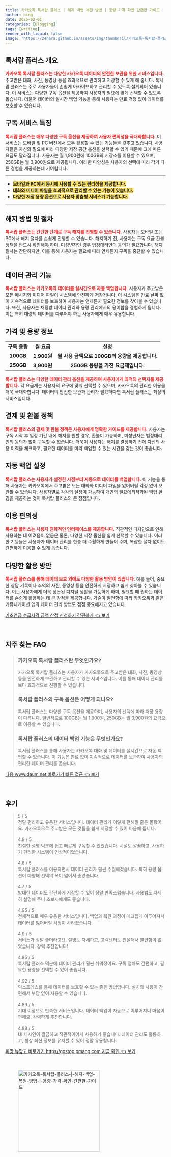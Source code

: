 ```yaml
---
title: 카카오톡 톡서랍 플러스 | 해지 백업 복원 방법 | 용량 가격 확인 간편한 가이드
author: bing
date: 2025-02-01
categories: [Blogging]
tags: [writing]
render_with_liquid: false
image: 'https://24nara.github.io/assets/img/thumbnail/카카오톡-톡서랍-플러스-|-해지-백업-복원-방법-|-용량-가격-확인-간편한-가이드.webp'
---
```



<h2 id='톡서랍 플러스 개요'>톡서랍 플러스 개요</h2>

<p><b><span style="color: #ee2323;">카카오톡 톡서랍 플러스는 다양한 카카오톡 데이터의 안전한 보관을 위한 서비스입니다.</span></b> 주고받은 대화, 사진, 동영상 등을 효과적으로 관리하고 저장할 수 있게 해 줍니다. 톡서랍 플러스는 주로 사용자들이 손쉽게 아카이브하고 관리할 수 있도록 설계되어 있습니다. 이 서비스는 다양한 구독 옵션을 제공하여 사용자의 필요에 맞게 선택할 수 있도록 돕습니다. 더불어 데이터의 실시간 백업 기능을 통해 사용자는 만료 걱정 없이 데이터를 보호할 수 있습니다.</p>

<h2 id='구독 서비스 특징'>구독 서비스 특징</h2>

<p><b><span style="color: #ee2323;">톡서랍 플러스는 매우 다양한 구독 옵션을 제공하여 사용자 편의성을 극대화합니다.</span></b> 이 서비스는 모바일 및 PC 버전에서 모두 활용할 수 있는 기능들을 갖추고 있습니다. 사용자들은 자신의 필요에 따라 다양한 저장 공간 옵션을 선택할 수 있기 때문에 그에 따른 요금도 달라집니다. 사용자는 월 1,900원에 100GB의 저장소를 이용할 수 있으며, 250GB는 월 3,900원으로 제공됩니다. 이러한 다양성은 사용자의 선택에 따라 각기 다른 경험을 제공하는데 기여합니다.</p>

<hr />

<ul>
    <li><b><span style="background-color: #ffe066;">모바일과 PC에서 동시에 사용할 수 있는 편리성을 제공합니다.</span></b></li>
    <li><b><span style="background-color: #ffe066;">대화와 미디어 파일을 효과적으로 관리할 수 있는 기능이 있습니다.</span></b></li>
    <li><b><span style="background-color: #ffe066;">다양한 저장 용량 옵션으로 사용자 맞춤형 서비스가 가능합니다.</span></b></li>
</ul>

<hr />

<h2 id='해지 방법 및 절차'>해지 방법 및 절차</h2>

<p><b><span style="color: #ee2323;">톡서랍 플러스는 간단한 단계로 구독 해지를 진행할 수 있습니다.</span></b> 사용자는 모바일 또는 PC에서 해지 절차를 손쉽게 진행할 수 있습니다. 해지하기 전, 사용자는 구독 요금 환불 정책을 반드시 확인해야 하며, 미성년자인 경우 법정대리인의 동의가 필요합니다. 해지 절차는 간단하지만, 이를 통해 사용자는 필요에 따라 언제든지 구독을 중단할 수 있습니다.</p>

<h2 id='데이터 관리 기능'>데이터 관리 기능</h2>

<p><b><span style="color: #ee2323;">톡서랍 플러스는 카카오톡의 데이터를 실시간으로 자동 백업합니다.</span></b> 사용자가 주고받은 모든 메시지와 미디어 파일이 시스템에 안전하게 저장됩니다. 이 시스템은 만료 날짜 없이 지속적으로 데이터를 보호하여 사용자는 언제든지 필요한 정보를 찾아볼 수 있습니다. 또한, 사용자는 채팅방 데이터 관리와 용량 관리에서의 용이함을 경험하게 됩니다. 이는 특히 대량의 데이터를 다루어야 하는 사용자에게 매우 유용합니다.</p>

<h2 id='가격 및 용량 정보'>가격 및 용량 정보</h2>

<table>
    <tr>
        <td style="text-align: center; height: 17px;"><b>구독 용량</b></td>
        <td style="text-align: center; height: 17px;"><b>월 요금</b></td>
        <td style="text-align: center; height: 17px;"><b>설명</b></td>
    </tr>
    <tr>
        <td style="text-align: center; height: 17px;"><b>100GB</b></td>
        <td style="text-align: center; height: 17px;"><b>1,900원</b></td>
        <td style="text-align: center; height: 17px;"><b>월 사용 금액으로 100GB의 용량을 제공합니다.</b></td>
    </tr>
    <tr>
        <td style="text-align: center; height: 17px;"><b>250GB</b></td>
        <td style="text-align: center; height: 17px;"><b>3,900원</b></td>
        <td style="text-align: center; height: 17px;"><b>250GB 용량을 가진 요금제입니다.</b></td>
    </tr>
</table>

<p><b><span style="color: #ee2323;">톡서랍 플러스는 다양한 데이터 관리 옵션을 제공하여 사용자에게 최적의 선택지를 제공합니다.</span></b> 각 요금제는 사용자의 요구에 맞춰 선택할 수 있으며, 카카오톡의 편리한 이용을 더욱 극대화합니다. 데이터의 안전한 보관과 관리가 필요하다면 톡서랍 플러스는 최상의 서비스입니다.</p>

<h2 id='결제 및 환불 정책'>결제 및 환불 정책</h2>

<p><b><span style="color: #ee2323;">톡서랍 플러스의 결제 및 환불 정책은 사용자에게 명확한 가이드를 제공합니다.</span></b> 사용자는 구독 시작 후 일정 기간 내에 해지를 원할 경우, 환불이 가능하며, 미성년자는 법정대리인의 동의가 없이 구독할 수 없습니다. 더욱이 사용자는 해지를 결정하기 전에 자신의 사용 이력을 체크하고, 필요한 데이터를 미리 백업할 수 있는 시간을 갖는 것이 좋습니다.</p>

<h2 id='자동 백업 설정'>자동 백업 설정</h2>

<p><b><span style="color: #ee2323;">톡서랍 플러스는 사용자가 설정한 시점부터 자동으로 데이터를 백업합니다.</span></b> 이 기능을 통해 사용자는 카카오톡에서 주고받은 모든 대화와 미디어 파일을 잃어버릴 걱정 없이 보관할 수 있습니다. 사용자별로 각각의 설정이 가능하여 개인의 필요에최적화된 백업 환경을 제공하는 것이 톡서랍 플러스의 큰 장점입니다.</p>

<h2 id='이용 편의성'>이용 편의성</h2>

<p><b><span style="color: #ee2323;">톡서랍 플러스는 사용자 친화적인 인터페이스를 제공합니다.</span></b> 직관적인 디자인으로 인해 사용하는 데 어려움이 없음은 물론, 다양한 저장 옵션을 쉽게 선택할 수 있습니다. 이러한 기능들은 사용자가 데이터 관리를 한층 더 수월하게 만들어 주며, 복잡한 절차 없이도 간편하게 이용할 수 있게 돕습니다.</p>

<h2 id='다양한 활용 방안'>다양한 활용 방안</h2>

<p><b><span style="color: #ee2323;">톡서랍 플러스를 통해 데이터 보호 외에도 다양한 활용 방안이 있습니다.</span></b> 예를 들어, 중요한 상담 기록이나 추억의 사진, 동영상 등을 안전하게 저장하고 쉽게 찾아볼 수 있습니다. 이는 사용자에게 더욱 정돈된 디지털 생활을 가능하게 하며, 필요할 때 원하는 데이터를 손쉽게 활용하는 데 큰 장점을 제공합니다. 기술이 발전함에 따라 카카오톡과 같은 커뮤니케이션 앱의 데이터 관리 방법도 점점 중요해지고 있습니다.</p>


<p><a class="click-button" title="기초연금 수급자격 금액 산정 신청하기 간편하게" href="https://24nara.github.io/posts/%EA%B8%B0%EC%B4%88%EC%97%B0%EA%B8%88-%EC%88%98%EA%B8%89%EC%9E%90%EA%B2%A9-%EA%B8%88%EC%95%A1-%EC%82%B0%EC%A0%95-%EC%8B%A0%EC%B2%AD%ED%95%98%EA%B8%B0-%EA%B0%84%ED%8E%B8%ED%95%98%EA%B2%8C/" rel="dofollow">기초연금 수급자격 금액 산정 신청하기 간편하게 👈 보기</a></p><br>
<h2 id='자주_찾는_FAQ'>자주 찾는 FAQ</h2>
<div itemscope="" itemtype="https://schema.org/FAQPage"> 
<blockquote> 
<div itemscope="" itemprop="mainEntity" itemtype="https://schema.org/Question"> 
<h3 itemprop="name">카카오톡 톡서랍 플러스란 무엇인가요?</h3> 
<div itemscope="" itemprop="acceptedAnswer" itemtype="https://schema.org/Answer"> 
<span itemprop="text"> 
<p>카카오톡 톡서랍 플러스는 사용자가 카카오톡으로 주고받은 대화, 사진, 동영상 등을 안전하게 보관하고 관리할 수 있는 서비스입니다. 이를 통해 데이터 관리를 보다 효과적으로 진행할 수 있습니다.</p> 
</span> 
</div> 
</div> 

<div itemscope="" itemprop="mainEntity" itemtype="https://schema.org/Question"> 
<h3 itemprop="name">톡서랍 플러스의 구독 옵션은 어떻게 되나요?</h3> 
<div itemscope="" itemprop="acceptedAnswer" itemtype="https://schema.org/Answer"> 
<span itemprop="text"> 
<p>톡서랍 플러스는 다양한 구독 옵션을 제공하며, 사용자의 선택에 따라 저장 용량이 다릅니다. 일반적으로 100GB는 월 1,900원, 250GB는 월 3,900원의 요금으로 이용할 수 있습니다.</p> 
</span> 
</div> 
</div> 

<div itemscope="" itemprop="mainEntity" itemtype="https://schema.org/Question"> 
<h3 itemprop="name">톡서랍 플러스의 데이터 백업 기능은 무엇인가요?</h3> 
<div itemscope="" itemprop="acceptedAnswer" itemtype="https://schema.org/Answer"> 
<span itemprop="text"> 
<p>톡서랍 플러스를 통해 사용자는 카카오톡 대화 및 데이터를 실시간으로 자동 백업할 수 있습니다. 이 기능은 만료 없이 지속적으로 데이터를 보관하여 사용자의 편리한 데이터 관리를 돕습니다.</p> 
</span> 
</div> 
</div> 
</blockquote> 
</div>
<p><a class="click-button" title="다음 www.daum.net 바로가기 빠른 접근" href="https://24nara.github.io/posts/%EB%8B%A4%EC%9D%8C-www.daum.net-%EB%B0%94%EB%A1%9C%EA%B0%80%EA%B8%B0-%EB%B9%A0%EB%A5%B8-%EC%A0%91%EA%B7%BC/" rel="dofollow">다음 www.daum.net 바로가기 빠른 접근 👈 보기</a></p><br>
<h2 id='후기'>후기</h2>
<div itemscope itemtype="https://schema.org/Product">
  <blockquote>
  <div itemprop="review" itemscope itemtype="https://schema.org/Review">
      <div itemprop="reviewRating" itemscope itemtype="https://schema.org/Rating"> <span itemprop="ratingValue">5</span> / <span itemprop="bestRating">5</span> </div>
      <span itemprop="reviewBody">정말 편리하고 유용한 서비스입니다. 데이터 관리가 이렇게 편해질 줄은 몰랐어요. 카카오톡으로 주고받은 모든 것들을 쉽게 저장할 수 있어 마음에 듭니다.</span>
  </div>
  <br>
  <div itemprop="review" itemscope itemtype="https://schema.org/Review">
      <div itemprop="reviewRating" itemscope itemtype="https://schema.org/Rating"> <span itemprop="ratingValue">4.9</span> / <span itemprop="bestRating">5</span> </div>
      <span itemprop="reviewBody">친절한 설명 덕분에 쉽고 빠르게 구독할 수 있었습니다. 시설도 깔끔하고, 사용하기 편리한 시스템이 인상적이었습니다.</span>
  </div>
  <br>
  <div itemprop="review" itemscope itemtype="https://schema.org/Review">
      <div itemprop="reviewRating" itemscope itemtype="https://schema.org/Rating"> <span itemprop="ratingValue">4.8</span> / <span itemprop="bestRating">5</span> </div>
      <span itemprop="reviewBody">톡서랍 플러스를 이용하면서 데이터 관리가 훨씬 수월해졌습니다. 특히 용량 옵션이 다양해 선택의 폭이 넓어서 좋았습니다.</span>
  </div>
  <br>
  <div itemprop="review" itemscope itemtype="https://schema.org/Review">
      <div itemprop="reviewRating" itemscope itemtype="https://schema.org/Rating"> <span itemprop="ratingValue">4.7</span> / <span itemprop="bestRating">5</span> </div>
      <span itemprop="reviewBody">방대한 데이터도 간편하게 저장할 수 있어 정말 만족스럽습니다. 사용법도 자세히 설명해 주니 초보자에게도 좋습니다.</span>
  </div>
  <br>
  <div itemprop="review" itemscope itemtype="https://schema.org/Review">
      <div itemprop="reviewRating" itemscope itemtype="https://schema.org/Rating"> <span itemprop="ratingValue">4.95</span> / <span itemprop="bestRating">5</span> </div>
      <span itemprop="reviewBody">전체적으로 매우 유용한 서비스입니다. 백업과 복원 과정이 매끄럽게 이루어져서 데이터를 잃어버릴 걱정이 사라졌습니다.</span>
  </div>
  <br>
  <div itemprop="review" itemscope itemtype="https://schema.org/Review">
      <div itemprop="reviewRating" itemscope itemtype="https://schema.org/Rating"> <span itemprop="ratingValue">4.9</span> / <span itemprop="bestRating">5</span> </div>
      <span itemprop="reviewBody">서비스가 정말 좋더라고요. 설명도 자세하고, 고객센터도 친절해서 불편함이 없었습니다. 강력 추천합니다!</span>
  </div>
  <br>
  <div itemprop="review" itemscope itemtype="https://schema.org/Review">
      <div itemprop="reviewRating" itemscope itemtype="https://schema.org/Rating"> <span itemprop="ratingValue">4.85</span> / <span itemprop="bestRating">5</span> </div>
      <span itemprop="reviewBody">톡서랍 플러스 덕분에 데이터 관리가 훨씬 쉬워졌어요. 구독 절차도 간편하고, 필요한 용량을 선택할 수 있어 좋습니다.</span>
  </div>
  <br>
  <div itemprop="review" itemscope itemtype="https://schema.org/Review">
      <div itemprop="reviewRating" itemscope itemtype="https://schema.org/Rating"> <span itemprop="ratingValue">4.92</span> / <span itemprop="bestRating">5</span> </div>
      <span itemprop="reviewBody">익스프레스를 통해 데이터를 보호할 수 있는 좋은 방법입니다. 설치와 사용이 간편해서 부담 없이 사용할 수 있습니다.</span>
  </div>
  <br>
  <div itemprop="review" itemscope itemtype="https://schema.org/Review">
      <div itemprop="reviewRating" itemscope itemtype="https://schema.org/Rating"> <span itemprop="ratingValue">4.89</span> / <span itemprop="bestRating">5</span> </div>
      <span itemprop="reviewBody">기대 이상으로 만족한 서비스입니다. 데이터 백업이 자동으로 이루어지니 마음이 편해요. 강력하게 추천합니다.</span>
  </div>
  <br>
  <div itemprop="review" itemscope itemtype="https://schema.org/Review">
      <div itemprop="reviewRating" itemscope itemtype="https://schema.org/Rating"> <span itemprop="ratingValue">4.88</span> / <span itemprop="bestRating">5</span> </div>
      <span itemprop="reviewBody">UI 디자인이 깔끔하고 직관적이어서 사용하기 좋습니다. 데이터 관리도 훌륭하고, 항상 최신 정보를 유지할 수 있어 정말 유용합니다.</span>
  </div>
  </blockquote>
</div>
<p><a class="click-button" title="피망 뉴맞고 바로가기 https//gostop.pmang.com 지금 확인" href="https://24nara.github.io/posts/%ED%94%BC%EB%A7%9D-%EB%89%B4%EB%A7%9E%EA%B3%A0-%EB%B0%94%EB%A1%9C%EA%B0%80%EA%B8%B0-httpsgostop.pmang.com-%EC%A7%80%EA%B8%88-%ED%99%95%EC%9D%B8/" rel="dofollow">피망 뉴맞고 바로가기 https//gostop.pmang.com 지금 확인 👈 보기</a></p><br>
<figure class="image"><img src="https://24nara.github.io/assets/img/thumbnail/카카오톡-톡서랍-플러스-|-해지-백업-복원-방법-|-용량-가격-확인-간편한-가이드.webp" alt="카카오톡-톡서랍-플러스-|-해지-백업-복원-방법-|-용량-가격-확인-간편한-가이드" width="256" height="256"></figure>